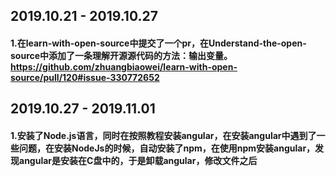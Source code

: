 ## 2019.10.21 - 2019.10.27
#### 1.在learn-with-open-source中提交了一个pr，在Understand-the-open-source中添加了一条理解开源源代码的方法：输出变量。https://github.com/zhuangbiaowei/learn-with-open-source/pull/120#issue-330772652

## 2019.10.27 - 2019.11.01
#### 1.安装了Node.js语言，同时在按照教程安装angular，在安装angular中遇到了一些问题，在安装NodeJs的时候，自动安装了npm，在使用npm安装angular，发现angular是安装在C盘中的，于是卸载angular，修改文件之后

